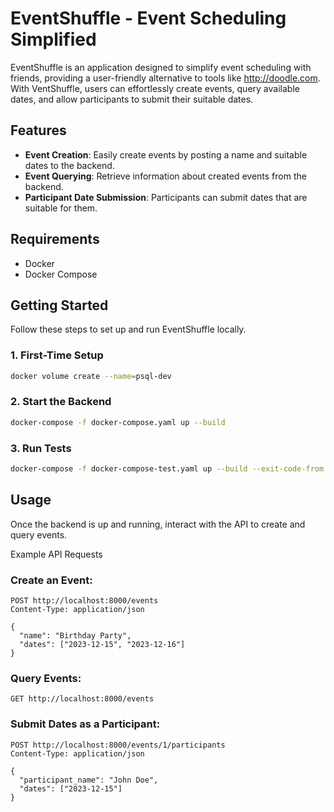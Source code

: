 # EventShuffle - Event Scheduling Simplified

EventShuffle is an application designed to simplify event scheduling with friends, providing a user-friendly alternative to tools like http://doodle.com. With VentShuffle, users can effortlessly create events, query available dates, and allow participants to submit their suitable dates.

## Features

- **Event Creation**: Easily create events by posting a name and suitable dates to the backend.
- **Event Querying**: Retrieve information about created events from the backend.
- **Participant Date Submission**: Participants can submit dates that are suitable for them.

## Requirements

- Docker
- Docker Compose

## Getting Started

Follow these steps to set up and run EventShuffle locally.

### 1. First-Time Setup

```bash
docker volume create --name=psql-dev
```
### 2. Start the Backend
```bash
docker-compose -f docker-compose.yaml up --build
```
### 3. Run Tests
```bash
docker-compose -f docker-compose-test.yaml up --build --exit-code-from test
```

## Usage
Once the backend is up and running, interact with the API to create and query events.

Example API Requests
### Create an Event:

```http
POST http://localhost:8000/events
Content-Type: application/json

{
  "name": "Birthday Party",
  "dates": ["2023-12-15", "2023-12-16"]
}
```
### Query Events:

```http
GET http://localhost:8000/events
```

### Submit Dates as a Participant:

```http
POST http://localhost:8000/events/1/participants
Content-Type: application/json

{
  "participant_name": "John Doe",
  "dates": ["2023-12-15"]
}
```